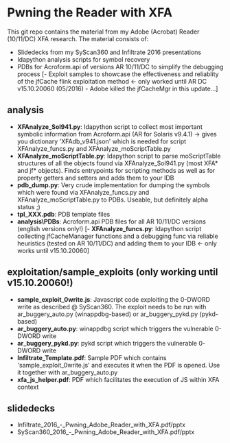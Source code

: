 # Pwning the Reader with XFA
This git repo contains the material from my Adobe (Acrobat) Reader (10/11/DC) XFA research. The material consists of:
- Slidedecks from my SyScan360 and Infiltrate 2016 presentations
- Idapython analysis scripts for symbol recovery
- PDBs for Acroform.api of versions AR 10/11/DC to simplify the debugging process
[- Exploit samples to showcase the effectiveness and reliablity of the jfCache flink exploitation method <- only worked until AR DC v15.10.20060 (05/2016) - Adobe killed the jfCacheMgr in this update...]

## analysis
- __XFAnalyze_Sol941.py__: Idapython script to collect most important symbolic information from Acroform.api (AR for Solaris v9.4.1) -> gives you dictionary 'XFAdb_v941.json' which is needed for script XFAnalyze_funcs.py and XFAnalyze_moScriptTable.py
- __XFAnalyze_moScriptTable.py__: Idapython script to parse moScriptTable structures of all the objects found via XFAnalyze_Sol941.py (most XFA* and jf* objects). Finds entrypoints for scripting methods as well as for property getters and setters and adds them to your IDB
- __pdb_dump.py__: Very crude implementation for dumping the symbols which were found via XFAnalyze_funcs.py and XFAnalyze_moScriptTable.py to PDBs. Useable, but definitely alpha status ;)
- __tpl_XXX.pdb__: PDB template files
- __analysis\PDBs__: Acroform.api PDB files for all AR 10/11/DC versions (english versions only!)
[- __XFAnalyze_funcs.py__: Idapython script collecting jfCacheManager functions and a debugging func via reliable heuristics (tested on AR 10/11/DC) and adding them to your IDB <- only works until v15.10.20060]

## exploitation/sample_exploits (only working until v15.10.20060!)
- __sample_exploit_0write.js__: Javascript code exploiting the 0-DWORD write as described @ SyScan360. The exploit needs to be run with ar_buggery_auto.py (winappdbg-based) or ar_buggery_pykd.py (pykd-based)
- __ar_buggery_auto.py__: winappdbg script which triggers the vulnerable 0-DWORD write
- __ar_buggery_pykd.py__: pykd script which triggers the vulnerable 0-DWORD write
- __Infiltrate_Template.pdf__: Sample PDF which contains 'sample_exploit_0write.js' and executes it when the PDF is opened. Use it together with ar_buggery_auto.py
- __xfa_js_helper.pdf__: PDF which facilitates the execution of JS within XFA context

## slidedecks
- Infiltrate_2016_-_Pwning_Adobe_Reader_with_XFA.pdf/pptx
- SyScan360_2016_-_Pwning_Adobe_Reader_with_XFA.pdf/pptx